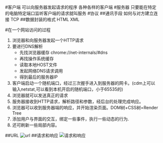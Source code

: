 #客户端
可以向服务器发起请求的程序
各种各样的客户端
#服务器
只要能在特定的电脑特定端口监听客户端的请求就叫服务
#协议
##通讯手段
如何与对方建立连接
TCP
##数据封装的格式
HTML XML

#在一个网站访问的过程
1. 浏览器和向服务器发起一个HTTP请求
2. 要进行DNS解析
   - 先找浏览器缓存 chrome://net-internals/#dns
   - 再找操作系统缓存
   - 读取本地HOST文件
   - 发起网络DNS请求调用
   - 得到最后的服务器IP
3. 客户端启动一个随机端口，经过三次握手进入到服务器的网卡。(cdm上可以输入netstat,可以看到本机开启的随机端口，小于65535的)
4. 浏览器就可以发送真正的请求
5. 服务器接收到HTTP请求，解析路径和参数，经后台的处理完成响应。
6. 浏览器可以收到服务器端的响应，并开始渲染页面。DOM树+CSS树=Render Tree
7. 添加用户与界面的交互，绑定一些事件，执行一些动态的行为.
8. 还可刷新一些局部内容。

##URL
![url](http://7xjf2l.com2.z0.glb.qiniucdn.com/url.jpg)
##请求和响应
![请求和响应](http://7xjf2l.com2.z0.glb.qiniucdn.com/request.jpg)
   
